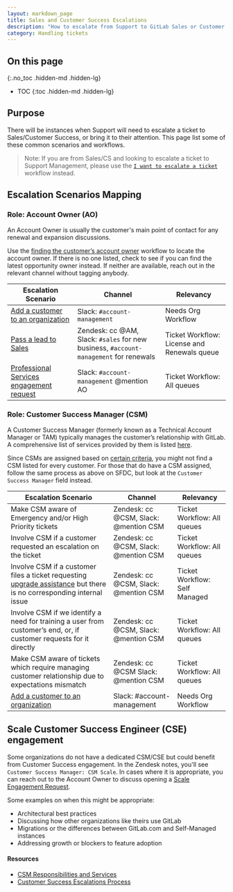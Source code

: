 ```yaml
---
layout: markdown_page
title: Sales and Customer Success Escalations
description: "How to escalate from Support to GitLab Sales or Customer Success"
category: Handling tickets
---
```


## On this page
{:.no_toc .hidden-md .hidden-lg}

- TOC
{:toc .hidden-md .hidden-lg}

## Purpose

There will be instances when Support will need to escalate a ticket to Sales/Customer Success, or bring it to their attention. This page list some of these common scenarios and workflows.

> Note: If you are from Sales/CS and looking to escalate a ticket to Support Management, please use the [`I want to escalate a ticket`](/handbook/support/internal-support/#i-want-to-escalate-a-ticket) workflow instead.

## Escalation Scenarios Mapping

### **Role: Account Owner (AO)**

An Account Owner is usually the customer's main point of contact for any renewal and expansion discussions.

Use the [finding the customer’s account owner](/handbook/support/workflows/looking_up_customer_account_details.html#finding-the-customers-account-owner) workflow to locate the account owner. If there is no one listed, check to see if you can find the latest opportunity owner instead. If neither are available, reach out in the relevant channel without tagging anybody.

|Escalation Scenario|Channel|Relevancy|
|--|--|--|
|[Add a customer to an organization](/handbook/support/workflows/associating_needs_org_tickets_with_orgs.html#adding-a-customer-to-an-organization-all-zendesk-users)|Slack: `#account-management`|Needs Org Workflow|
|[Pass a lead to Sales](/handbook/support/license-and-renewals/workflows/working_with_sales.html#specific-workflows-to-pass-to-sales)|Zendesk: cc @AM, Slack: `#sales` for new business, `#account-management` for renewals|Ticket Workflow: License and Renewals queue|
| [Professional Services engagement request](https://about.gitlab.com/services/)|Slack: `#account-management` @mention AO | Ticket Workflow: All queues|

### **Role: Customer Success Manager (CSM)**

A Customer Success Manager (formerly known as a Technical Account Manager or TAM) typically manages the customer’s relationship with GitLab. A comprehensive list of services provided by them is listed [here](/handbook/customer-success/csm/services/#responsibilities-and-services).

Since CSMs are assigned based on [certain criteria](/handbook/customer-success/csm/services/#csm-alignment), you might not find a CSM listed for every customer. For those that do have a CSM assigned, follow the same process as above on SFDC, but look at the `Customer Success Manager` field instead.

|Escalation Scenario|Channel|Relevancy|
|--|--|--|
|Make CSM aware of Emergency and/or High Priority tickets|Zendesk: cc @CSM, Slack: @mention CSM|Ticket Workflow: All queues|
|Involve CSM if a customer requested an escalation on the ticket|Zendesk: cc @CSM, Slack: @mention CSM|Ticket Workflow: All queues|
|Involve CSM if a customer files a ticket requesting [upgrade assistance](/handbook/support/workflows/upgrade-assistance.html#the-process) but there is no corresponding internal issue|Zendesk: cc @CSM, Slack: @mention CSM|Ticket Workflow: Self Managed|
|Involve CSM if we identify a need for training a user from customer’s end, or, if customer requests for it directly|Zendesk: cc @CSM, Slack: @mention CSM|Ticket Workflow: All queues|
|Make CSM aware of tickets which require managing customer relationship due to expectations mismatch|Zendesk: cc @CSM Slack: @mention CSM|Ticket Workflow: All queues|
|[Add a customer to an organization](/handbook/support/workflows/associating_needs_org_tickets_with_orgs.html#adding-a-customer-to-an-organization-all-zendesk-users)|Slack: #account-management|Needs Org Workflow|

## Scale Customer Success Engineer (CSE) engagement

Some organizations do not have a dedicated CSM/CSE but could benefit from Customer Success engagement. In the Zendesk notes, you'll see `Customer Success Manager: CSM Scale`. In cases where it is appropriate, you can reach out to the Account Owner to discuss opening a [Scale Engagement Request](/handbook/customer-success/csm/segment/scale/scale-operating-rhythm/#scale-engagement-request-process).

Some examples on when this might be appropriate:
  - Architectural best practices
  - Discussing how other organizations like theirs use GitLab
  - Migrations or the differences between GitLab.com and Self-Managed instances
  - Addressing growth or blockers to feature adoption

#### Resources

- [CSM Responsibilities and Services](/handbook/customer-success/csm/services/#csm-alignment)
- [Customer Success Escalations Process](/handbook/customer-success/csm/escalations/index.html)
